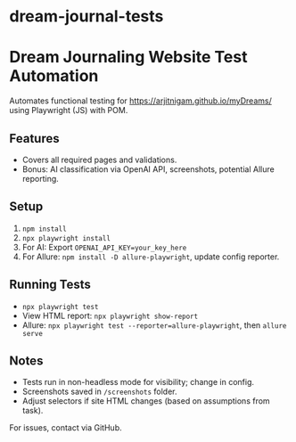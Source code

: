 # dream-journal-tests
# Dream Journaling Website Test Automation

Automates functional testing for https://arjitnigam.github.io/myDreams/ using Playwright (JS) with POM.

## Features
- Covers all required pages and validations.
- Bonus: AI classification via OpenAI API, screenshots, potential Allure reporting.

## Setup
1. `npm install`
2. `npx playwright install`
3. For AI: Export `OPENAI_API_KEY=your_key_here`
4. For Allure: `npm install -D allure-playwright`, update config reporter.

## Running Tests
- `npx playwright test`
- View HTML report: `npx playwright show-report`
- Allure: `npx playwright test --reporter=allure-playwright`, then `allure serve`

## Notes
- Tests run in non-headless mode for visibility; change in config.
- Screenshots saved in `/screenshots` folder.
- Adjust selectors if site HTML changes (based on assumptions from task).

For issues, contact via GitHub.
